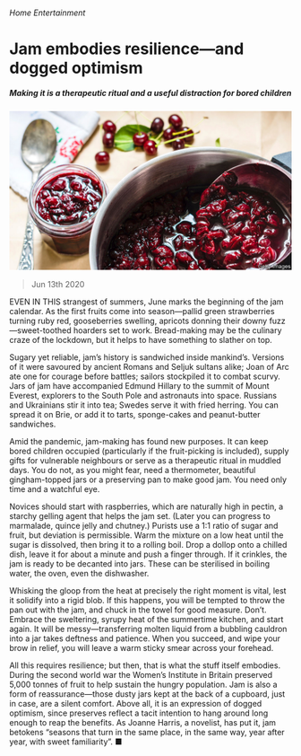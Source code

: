 ###### Home Entertainment

# Jam embodies resilience—and dogged optimism 

##### Making it is a therapeutic ritual and a useful distraction for bored children 

![image](images/20200613_BKP004_0.jpg) 

> Jun 13th 2020 

EVEN IN THIS strangest of summers, June marks the beginning of the jam calendar. As the first fruits come into season—pallid green strawberries turning ruby red, gooseberries swelling, apricots donning their downy fuzz—sweet-toothed hoarders set to work. Bread-making may be the culinary craze of the lockdown, but it helps to have something to slather on top.

Sugary yet reliable, jam’s history is sandwiched inside mankind’s. Versions of it were savoured by ancient Romans and Seljuk sultans alike; Joan of Arc ate one for courage before battles; sailors stockpiled it to combat scurvy. Jars of jam have accompanied Edmund Hillary to the summit of Mount Everest, explorers to the South Pole and astronauts into space. Russians and Ukrainians stir it into tea; Swedes serve it with fried herring. You can spread it on Brie, or add it to tarts, sponge-cakes and peanut-butter sandwiches.


Amid the pandemic, jam-making has found new purposes. It can keep bored children occupied (particularly if the fruit-picking is included), supply gifts for vulnerable neighbours or serve as a therapeutic ritual in muddled days. You do not, as you might fear, need a thermometer, beautiful gingham-topped jars or a preserving pan to make good jam. You need only time and a watchful eye.

Novices should start with raspberries, which are naturally high in pectin, a starchy gelling agent that helps the jam set. (Later you can progress to marmalade, quince jelly and chutney.) Purists use a 1:1 ratio of sugar and fruit, but deviation is permissible. Warm the mixture on a low heat until the sugar is dissolved, then bring it to a rolling boil. Drop a dollop onto a chilled dish, leave it for about a minute and push a finger through. If it crinkles, the jam is ready to be decanted into jars. These can be sterilised in boiling water, the oven, even the dishwasher.

Whisking the gloop from the heat at precisely the right moment is vital, lest it solidify into a rigid blob. If this happens, you will be tempted to throw the pan out with the jam, and chuck in the towel for good measure. Don’t. Embrace the sweltering, syrupy heat of the summertime kitchen, and start again. It will be messy—transferring molten liquid from a bubbling cauldron into a jar takes deftness and patience. When you succeed, and wipe your brow in relief, you will leave a warm sticky smear across your forehead.

All this requires resilience; but then, that is what the stuff itself embodies. During the second world war the Women’s Institute in Britain preserved 5,000 tonnes of fruit to help sustain the hungry population. Jam is also a form of reassurance—those dusty jars kept at the back of a cupboard, just in case, are a silent comfort. Above all, it is an expression of dogged optimism, since preserves reflect a tacit intention to hang around long enough to reap the benefits. As Joanne Harris, a novelist, has put it, jam betokens “seasons that turn in the same place, in the same way, year after year, with sweet familiarity”. ■


